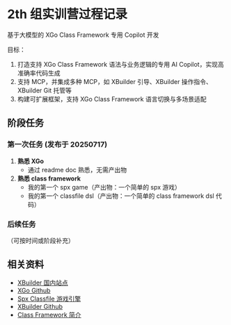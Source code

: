# 2th 组实训营过程记录

基于大模型的 XGo Class Framework 专用 Copilot 开发

目标：

1. 打造支持 XGo Class Framework 语法与业务逻辑的专用 AI Copilot，实现高准确率代码生成
2. 支持 MCP，并集成多种 MCP，如 XBuilder 引导、XBuilder 操作指令、XBuilder Git 托管等
3. 构建可扩展框架，支持 XGo Class Framework 语言切换与多场景适配

## 阶段任务

### 第一次任务 (发布于 20250717)

1. **熟悉 XGo**
   - 通过 readme doc 熟悉，无需产出物
2. **熟悉 class framework**
   - 我的第一个 spx game（产出物：一个简单的 spx 游戏）
   - 我的第一个 classfile dsl（产出物：一个简单的 class framework dsl 代码）

### 后续任务

（可按时间或阶段补充）

## 相关资料

- [XBuilder 国内站点](https://x.qiniu.com/)
- [XGo Github](https://github.com/goplus/xgo)
- [Spx Classfile 游戏引擎](https://github.com/goplus/spx)
- [XBuilder Github](https://github.com/goplus/builder/)
- [Class Framework 简介](https://github.com/goplus/xgo/blob/main/doc/classfile.md)
